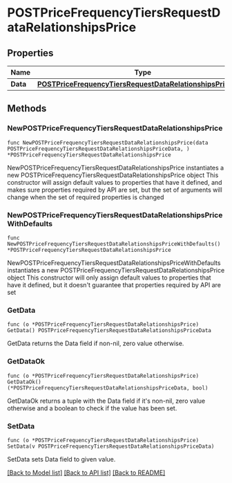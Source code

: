 # POSTPriceFrequencyTiersRequestDataRelationshipsPrice

## Properties

Name | Type | Description | Notes
------------ | ------------- | ------------- | -------------
**Data** | [**POSTPriceFrequencyTiersRequestDataRelationshipsPriceData**](POSTPriceFrequencyTiersRequestDataRelationshipsPriceData.md) |  | 

## Methods

### NewPOSTPriceFrequencyTiersRequestDataRelationshipsPrice

`func NewPOSTPriceFrequencyTiersRequestDataRelationshipsPrice(data POSTPriceFrequencyTiersRequestDataRelationshipsPriceData, ) *POSTPriceFrequencyTiersRequestDataRelationshipsPrice`

NewPOSTPriceFrequencyTiersRequestDataRelationshipsPrice instantiates a new POSTPriceFrequencyTiersRequestDataRelationshipsPrice object
This constructor will assign default values to properties that have it defined,
and makes sure properties required by API are set, but the set of arguments
will change when the set of required properties is changed

### NewPOSTPriceFrequencyTiersRequestDataRelationshipsPriceWithDefaults

`func NewPOSTPriceFrequencyTiersRequestDataRelationshipsPriceWithDefaults() *POSTPriceFrequencyTiersRequestDataRelationshipsPrice`

NewPOSTPriceFrequencyTiersRequestDataRelationshipsPriceWithDefaults instantiates a new POSTPriceFrequencyTiersRequestDataRelationshipsPrice object
This constructor will only assign default values to properties that have it defined,
but it doesn't guarantee that properties required by API are set

### GetData

`func (o *POSTPriceFrequencyTiersRequestDataRelationshipsPrice) GetData() POSTPriceFrequencyTiersRequestDataRelationshipsPriceData`

GetData returns the Data field if non-nil, zero value otherwise.

### GetDataOk

`func (o *POSTPriceFrequencyTiersRequestDataRelationshipsPrice) GetDataOk() (*POSTPriceFrequencyTiersRequestDataRelationshipsPriceData, bool)`

GetDataOk returns a tuple with the Data field if it's non-nil, zero value otherwise
and a boolean to check if the value has been set.

### SetData

`func (o *POSTPriceFrequencyTiersRequestDataRelationshipsPrice) SetData(v POSTPriceFrequencyTiersRequestDataRelationshipsPriceData)`

SetData sets Data field to given value.



[[Back to Model list]](../README.md#documentation-for-models) [[Back to API list]](../README.md#documentation-for-api-endpoints) [[Back to README]](../README.md)


